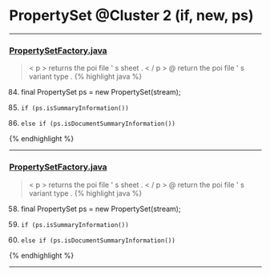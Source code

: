 # PropertySet @Cluster 2 (if, new, ps)

***

### [PropertySetFactory.java](https://searchcode.com/codesearch/view/15642686/)
> < p > returns the poi file ' s sheet . < / p > @ return the poi file ' s variant type . 
{% highlight java %}
84. final PropertySet ps = new PropertySet(stream);
87.     if (ps.isSummaryInformation())
89.     else if (ps.isDocumentSummaryInformation())
{% endhighlight %}

***

### [PropertySetFactory.java](https://searchcode.com/codesearch/view/97398126/)
> < p > returns the poi file ' s sheet . < / p > @ return the poi file ' s variant type . 
{% highlight java %}
58. final PropertySet ps = new PropertySet(stream);
61.     if (ps.isSummaryInformation())
63.     else if (ps.isDocumentSummaryInformation())
{% endhighlight %}

***

